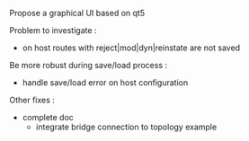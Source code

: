 
Propose a graphical UI based on qt5

Problem to investigate :
  - on host routes with reject|mod|dyn|reinstate are not saved

Be more robust during save/load process :
  - handle save/load error on host configuration

Other fixes :
  - complete doc
     - integrate bridge connection to topology example
